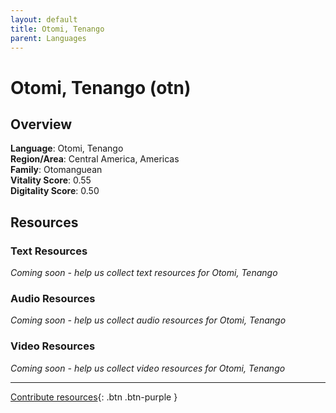 ```yaml
---
layout: default
title: Otomi, Tenango
parent: Languages
---
```


# Otomi, Tenango (otn)

## Overview

**Language**: Otomi, Tenango  
**Region/Area**: Central America, Americas  
**Family**: Otomanguean  
**Vitality Score**: 0.55  
**Digitality Score**: 0.50  

## Resources

### Text Resources
*Coming soon - help us collect text resources for Otomi, Tenango*

### Audio Resources
*Coming soon - help us collect audio resources for Otomi, Tenango*

### Video Resources
*Coming soon - help us collect video resources for Otomi, Tenango*

---

[Contribute resources](https://fairtrain.github.io/){: .btn .btn-purple }
